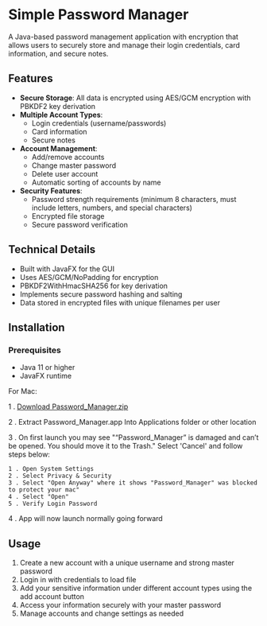 # Simple Password Manager

A Java-based password management application with encryption that allows users to securely store and manage their login credentials, card information, and secure notes.



## Features

- **Secure Storage**: All data is encrypted using AES/GCM encryption with PBKDF2 key derivation
- **Multiple Account Types**:
  - Login credentials (username/passwords)
  - Card information
  - Secure notes
- **Account Management**:
  - Add/remove accounts
  - Change master password
  - Delete user account
  - Automatic sorting of accounts by name
- **Security Features**:
  - Password strength requirements (minimum 8 characters, must include letters, numbers, and special characters)
  - Encrypted file storage
  - Secure password verification

## Technical Details

- Built with JavaFX for the GUI
- Uses AES/GCM/NoPadding for encryption
- PBKDF2WithHmacSHA256 for key derivation
- Implements secure password hashing and salting
- Data stored in encrypted files with unique filenames per user

## Installation

### Prerequisites

- Java 11 or higher
- JavaFX runtime


For Mac:

1 . [Download Password_Manager.zip
](https://github.com/xhuljant/Simple-Password-Manager/releases/tag/v1.0.0-mac)

2 . Extract Password_Manager.app Into Applications folder or other location

3 . On first launch you may see "“Password_Manager” is damaged and can’t be opened. You should move it to the Trash." Select 'Cancel' and follow steps below:
    
    
    1 . Open System Settings
    2 . Select Privacy & Security 
    3 . Select "Open Anyway" where it shows "Password_Manager" was blocked to protect your mac"
    4 . Select "Open"
    5 . Verify Login Password

4 . App will now launch normally going forward


## Usage

1. Create a new account with a unique username and strong master password
2. Login in with credentials to load file
3. Add your sensitive information under different account types using the add account button
4. Access your information securely with your master password
5. Manage accounts and change settings as needed

